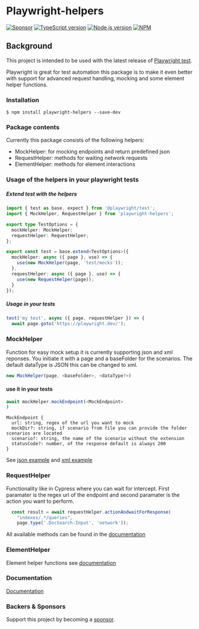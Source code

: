 # Playwright-helpers

[![Sponsor][sponsor-badge]][sponsor]
[![TypeScript version][ts-badge]][typescript-5-0]
[![Node.js version][nodejs-badge]][nodejs]
[![NPM][npm-badge]][npm]

## Background

This project is intended to be used with the latest release of [Playwright test](https://playwright.dev/docs/api/class-test).

Playwright is great for test automation this package is to make it even better with support for advanced request handling, mocking and some
element helper functions.


### Installation
```
$ npm install playwright-helpers --save-dev
```

### Package contents

Currently this package consists of the following helpers:

- MockHelper: for mocking endpoints and return predefined json
- RequestHelper: methods for waiting network requests 
- ElementHelper: methods for element interactions 

### Usage of the helpers in your playwright tests

##### Extend test with the helpers
```ts
import { test as base, expect } from '@playwright/test';
import { MockHelper, RequestHelper } from 'playwright-helpers';

export type TestOptions = {
  mockHelper: MockHelper;
  requestHelper: RequestHelper;
};

export const test = base.extend<TestOptions>({
  mockHelper: async ({ page }, use) => {
    use(new MockHelper(page, 'test/mocks'));
  },
  requestHelper: async ({ page }, use) => {
    use(new RequestHelper(page));
  }
});
```

##### Usage in your tests

```ts
test('my test', async ({ page, requestHelper }) => {
  await page.goto('https://playwright.dev/');
```

### MockHelper
Function for easy mock setup it is currently supporting json and xml reponses. You initiate it with a page and a baseFolder for the scenarios. The default dataType is JSON 
this can be changed to xml. 

```ts
new MockHelper(page, <baseFolder>, <dataType?>)
```


#### use it in your tests

```ts
await mockHelper.mockEndpoint(<MockEndpoint>
)
```

```
MockEndpoint {
  url: string, regex of the url you want to mock
  mockDir?: string, if scenario from file you can provide the folder scenarios are located 
  scenario?: string, the name of the scenario without the extension
  statusCode?: number, of the response default is always 200
}
```

See [json example](/test/mock-helper.test.ts) and [xml example](/test/mock-helper-xml.test.ts)

### RequestHelper

Functionality like in Cypress where you can wait for intercept. First paramater is the regex url of the endpoint and second paramater is the action you want to perform.

```ts
  const result = await requestHelper.actionAndwaitForResponse(
    "indexes/.*/queries",
    page.type('.DocSearch-Input', 'network'));
```


All available methods can be found in the [documentation][docsRequestHelper]

### ElementHelper
Element helper functions see [documentation][docsElementHelper]


### Documentation
[Documentation][docs]


### Backers & Sponsors
Support this project by becoming a [sponsor][sponsor].


[ts-badge]: https://img.shields.io/badge/TypeScript-5.0-blue.svg
[nodejs-badge]: https://img.shields.io/badge/Node.js->=%2018.12-blue.svg
[nodejs]: https://nodejs.org/dist/latest-v18.x/docs/api/
[npm-badge]: https://badge.fury.io/js/playwright-helpers.svg
[npm]: https://www.npmjs.com/package/playwright-helpers
[typescript]: https://www.typescriptlang.org/
[typescript-5-0]: https://devblogs.microsoft.com/typescript/announcing-typescript-5-0/
[sponsor-badge]: https://img.shields.io/badge/♥-Sponsor-fc0fb5.svg
[sponsor]: https://www.paypal.com/donate/?hosted_button_id=8BHNM42PKHJ5U
[docs]: https://jvdieten.github.io/playwright-helpers/modules.html
[docsElementHelper]: https://jvdieten.github.io/playwright-helpers/classes/ElementHelper.html
[docsRequestHelper]: https://jvdieten.github.io/playwright-helpers/classes/RequestHelper.html


